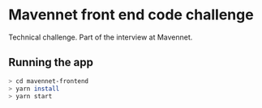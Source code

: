 # Mavennet front end code challenge
Technical challenge. Part of the interview at Mavennet. 


## Running the app
```sh
> cd mavennet-frontend
> yarn install
> yarn start
```
